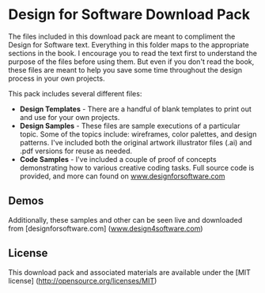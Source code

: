 Design for Software Download Pack
=======
The files included in this download pack are meant to compliment the Design for Software text. Everything in this folder maps to the appropriate sections in the book. I encourage you to read the text first to understand the purpose of the files before using them. But even if you don't read the book, these files are meant to help you save some time throughout the design process in your own projects.

This pack includes several different files: 
* **Design Templates** - There are a handful of blank templates to print out and use for your own projects.
* **Design Samples**  -  These files are sample executions of a particular topic. Some of the topics include: wireframes, color palettes, and design patterns. I've included both the original artwork illustrator files (.ai) and .pdf versions for reuse as needed. 
* **Code Samples** - I've included a couple of proof of concepts demonstrating how to various creative coding tasks. Full source code is provided, and more can found on www.designforsoftware.com

Demos
-------

Additionally, these samples and other can be seen live and downloaded from 
[designforsoftware.com] (www.design4software.com)


License
-------

This download pack and associated materials are available under the [MIT license] (http://opensource.org/licenses/MIT)